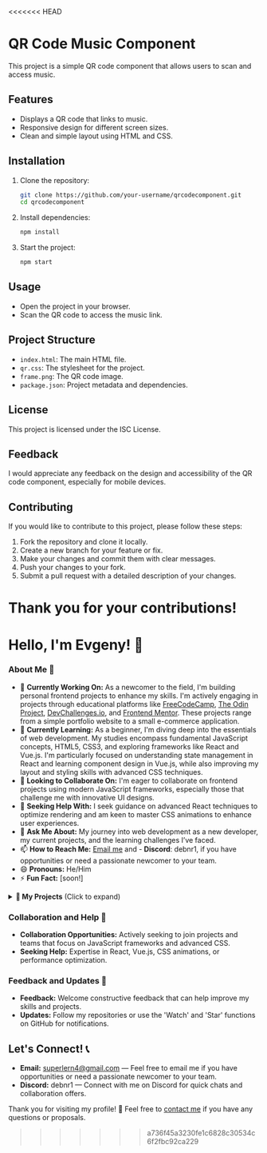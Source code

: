 <<<<<<< HEAD
# QR Code Music Component

This project is a simple QR code component that allows users to scan and access music.

## Features

- Displays a QR code that links to music.
- Responsive design for different screen sizes.
- Clean and simple layout using HTML and CSS.

## Installation

1. Clone the repository:
    
    ```sh
    git clone https://github.com/your-username/qrcodecomponent.git
    cd qrcodecomponent
    ```

2. Install dependencies:
    
    ```sh
    npm install
    ```

3. Start the project:
    
    ```sh
    npm start
    ```

## Usage

- Open the project in your browser.
- Scan the QR code to access the music link.

## Project Structure

- `index.html`: The main HTML file.
- `qr.css`: The stylesheet for the project.
- `frame.png`: The QR code image.
- `package.json`: Project metadata and dependencies.

## License

This project is licensed under the ISC License.

## Feedback

I would appreciate any feedback on the design and accessibility of the QR code component, especially for mobile devices.

## Contributing

If you would like to contribute to this project, please follow these steps:

1. Fork the repository and clone it locally.
2. Create a new branch for your feature or fix.
3. Make your changes and commit them with clear messages.
4. Push your changes to your fork.
5. Submit a pull request with a detailed description of your changes.

Thank you for your contributions!
=======
# Hello, I'm Evgeny! 👋

### About Me 📖
- 🔭 **Currently Working On:** As a newcomer to the field, I'm building personal frontend projects to enhance my skills. I'm actively engaging in projects through educational platforms like [FreeCodeCamp](https://www.freecodecamp.org/), [The Odin Project](https://www.theodinproject.com/), [DevChallenges.io](https://devchallenges.io/dashboard), and [Frontend Mentor](https://www.frontendmentor.io/profile/Der12kl). These projects range from a simple portfolio website to a small e-commerce application.
- 🌱 **Currently Learning:** As a beginner, I'm diving deep into the essentials of web development. My studies encompass fundamental JavaScript concepts, HTML5, CSS3, and exploring frameworks like React and Vue.js. I'm particularly focused on understanding state management in React and learning component design in Vue.js, while also improving my layout and styling skills with advanced CSS techniques.
- 👯 **Looking to Collaborate On:** I'm eager to collaborate on frontend projects using modern JavaScript frameworks, especially those that challenge me with innovative UI designs.
- 🤔 **Seeking Help With:** I seek guidance on advanced React techniques to optimize rendering and am keen to master CSS animations to enhance user experiences.
- 💬 **Ask Me About:** My journey into web development as a new developer, my current projects, and the learning challenges I’ve faced.
- 📫 **How to Reach Me:** [Email me](mailto:superlern4@gmail.com) and - **Discord**: debnr1, if you have opportunities or need a passionate newcomer to your team.
- 😄 **Pronouns:** He/Him
- ⚡ **Fun Fact:** [soon!]

<details>
<summary><strong>🚀 My Projects</strong> (Click to expand)</summary>
<br>

<details>
<summary><strong>Coding Challenges 🧩</strong> (Click to expand)</summary>
<br>

I actively participate in various coding platforms to continuously sharpen my programming skills and deepen my understanding of different programming languages. Below, you can see the platforms where I regularly solve problems and my contributions to the community:

**Platforms:**
- [![Codewars](https://github.r2v.ch/codewars?user=Der12kl&stroke=blue)](https://www.codewars.com/users/Der12kl/stats) - View my profile and badges.
- [LeetCode](https://leetcode.com/Der12kl/) - Focused on data structures and algorithms. ![LeetCode Badge](https://leetcode-badge-showcase.vercel.app/api?username=Der12kl&theme=dark)
- [![HackerRank Badge](https://img.shields.io/badge/HackerRank-Profile-brightgreen?style=flat&logo=hackerrank)](https://www.hackerrank.com/profile/superlern4) - Diverse challenges from basic programming to competitive coding.
- [![TopCoder Badge](https://img.shields.io/badge/TopCoder-Profile-blue?style=flat&logo=topcoder)](https://profiles.topcoder.com/febndi) - Participating in competitive programming contests.
- [![Exercism Badge](https://img.shields.io/badge/Exercism-Profile-brightgreen?style=flat&logo=exercism)](https://exercism.org/profiles/Kertoind) - Mastery through practice and mentor feedback.
- [![Codingame Badge](https://img.shields.io/badge/Codingame-Profile-yellow?style=flat&logo=codingame)](https://www.codingame.com/profile/1c97cad5c511878428066939111596475995055) - Enhancing skills in a gamified environment.
- [![Codesignal Badge](https://img.shields.io/badge/Codesignal-Profile-blue?style=flat&logo=codesignal)](https://app.codesignal.com/profile/der12kl/) - Regular challenges to improve coding efficiency.

## Featured Challenges

### CodeWars
- **Sum Mixed Array** - A simple yet illustrative challenge from CodeWars where I demonstrate how to handle mixed data types in an array to perform arithmetic operations. Check out the [detailed solution](https://github.com/Der12kl/Der12kl/blob/main/CodingChallenges/CodeWars/Sum%20Mixed%20Array.js).

### LeetCode
- **Future Plans** - I aim to solve front-end related challenges on LeetCode that focus on enhancing UI interactions and performance using JavaScript.

### HackerRank
- **JavaScript Challenges** - Preparing to tackle JavaScript challenges on HackerRank to strengthen my coding fundamentals and understand complex problems better.

### TopCoder
- **Front-End Innovation** - Planning to engage in front-end challenges on TopCoder that require creative UI solutions and efficient code.

### Exercism
- **JavaScript Mastery** - Looking forward to completing JavaScript exercises on Exercism to refine my coding techniques and engage with the community for feedback.

### Codingame
- **Interactive Projects** - Excited to develop interactive front-end projects on Codingame to apply my JavaScript skills in a gamified environment.

### Codesignal
- **Data Structures and Algorithms** - Planning to enhance my JavaScript problem-solving abilities by focusing on data structures and algorithms challenges on CodeSignal.

**Contribution:**
Feel free to explore the [CodingChallenges directory](https://github.com/Der12kl/Der12kl/tree/main/CodingChallenges) where I keep all my solutions. Your contributions, suggestions, or issues are always welcome!

**Discuss & Collaborate:**
If you're interested in discussing any challenge or have a query, don't hesitate to reach out. Let's push each other to achieve more!
</details>

<details>
<summary><strong>Hackathons and Competitions 🏆</strong> (Click to expand)</summary>
<br>
I actively participate in various hackathons and coding competitions, which enhances my skills in collaborative environments and under pressure. Below are some platforms where I have showcased my solutions and projects:

- **Devpost**: Where I compete in software competitions and hackathons. [See my Devpost profile](https://devpost.com/Der12kl/achievements)
- **AngelHack**: One of the world’s largest and most diverse hacker communities. I participate in their challenging hackathons, focusing on innovative tech solutions.
- **MLH (Major League Hacking)**: Engaging in university-level hackathons and learning new technologies. Participating across a range of MLH events has broadened my tech network and skill set.
- **Idealist**: Participating in social impact hackathons. (I plan to share more details soon)
- **Codingame**: [![Codingame Badge](https://img.shields.io/badge/Codingame-Profile-yellow?style=flat&logo=codingame)](https://www.codingame.com/profile/1c97cad5c511878428066939111596475995055) - Combining gaming and coding, I take on exciting and dynamic challenges.
- **Topcoder**: [![TopCoder Badge](https://img.shields.io/badge/TopCoder-Profile-blue?style=flat&logo=topcoder)](https://profiles.topcoder.com/febndi) - Competing in high-level programming and design challenges.

**Engagement and Learning:**
Engaging in these activities not only boosts my technical skills but also improves my ability to work effectively in teams and adapt to diverse scenarios. Each participation helps me grow as a developer and a problem-solver.

**Discussion and Collaboration:**
I’m always open to discussing techniques, solutions, and experiences from these competitions. If you’re interested in teaming up for a future event or need insights into hackathon participation, feel free to reach out!
</details>

<details>
<summary><strong>Web Development Projects 🌐</strong> (Click to expand)</summary>
<br>
**Learning through:** I am currently working on projects using React, Vue.js, CSS Grid, and Flexbox. Here are some platforms where I plan to build and showcase my work:

- **FreeCodeCamp**: Planning to work on projects like a Survey Form and a Tribute Page. [View profile](https://www.freecodecamp.org/fccf3111dfe-8711-44b1-8948-378351813614)
- **The Odin Project**: Looking forward to developing projects like a Recipe Book using HTML and CSS. [View repository](https://github.com/Der12kl/Der12kl/tree/main/WebDevelopmentProjects/TheOdinProject)
- **Frontend Mentor**: Excited to tackle challenges such as building a QR code component. [View profile](https://www.frontendmentor.io/profile/Der12kl)
- **DevChallenges.io**: Eager to work on responsive web projects and small JavaScript apps. [View profile](https://devchallenges.io/profile/bcbbfbab-6d47-43af-b832-87fb78258463)

I am aiming to improve different aspects of web development, from user interface design to complex state management in React apps through these upcoming projects.

**Feedback and Collaboration:**
I actively seek feedback and suggestions for improvement on my projects. If you have any thoughts or ideas that could help enhance these projects, or if you're interested in collaborating, please feel free to [contact me](mailto:superlern4@gmail.com) or leave a comment in the repository! Your input is invaluable as I strive to grow and refine my skills.

**Explore all my projects here: [My Web Development Projects Repository](https://github.com/Der12kl/Der12kl/tree/main/WebDevelopmentProjects)**
</details>

<details>
<summary><strong>🤝 Open Source Contributions</strong> (Click to expand)</summary>
<br>
I enjoy participating in open source projects. Here are some of the projects I've contributed to:

### Portfolio-1

I have been actively contributing to improving the [shaurya35/Portfolio-1](https://github.com/shaurya35/Portfolio-1), a project focused on demonstrating advanced CSS techniques and responsive design. Here are some of my contributions:

- **[Refactor Image Gallery CSS for Enhanced Responsiveness](https://github.com/shaurya35/Portfolio-1/pull/2)** - I redesigned the CSS for the image gallery to enhance its responsiveness. This pull request was particularly challenging due to the complex interactions between various CSS properties. Although it was eventually closed with unmerged commits, the process provided a deep dive into responsive design principles. (Project: [shaurya35/Portfolio-1](https://github.com/shaurya35/Portfolio-1))
- **[Refactor and Enhance Website Layout and Style](https://github.com/shaurya35/Portfolio-1/pull/3)** - This successful merge made significant improvements to the website's layout and style, emphasizing cleaner, semantic HTML and more efficient CSS. The changes have greatly improved the site's usability and visual appeal.

**Technologies Used:**
- HTML
- CSS
- Image Optimization Techniques

Here's a quick glimpse into the website refactor:
[![Website Refactor Glimpse](https://shauryacreativefolio.netlify.app/)](https://shauryacreativefolio.netlify.app/#skills)

You can view my fork of the project [here](https://github.com/Der12kl/Portfolio-1).

Feel free to check out these repositories to see the work I've contributed towards improving existing projects. I am always open to feedback and collaborative opportunities.
</details>

<details>
<summary><strong>Design Challenges 🎨</strong> (Click to expand)</summary>
<br>
I actively participate in various design challenges to hone my CSS and design skills. Below are some platforms where you can see my work:
<ul>
<li><strong>CodePen</strong>: Here you can find a range of my projects from small snippets to complex animations. [View my CodePen portfolio](https://codepen.io/Der12kl)</li>
<li><strong>CSS Battle</strong>: A place where I compete by trying to replicate targets using as little HTML/CSS as possible. [See my CSS Battle profile](https://cssbattle.dev/player/der12kl)</li>
<li><strong>100 Days CSS Challenge</strong>: Daily challenges that helped me improve my CSS skills. [Check out my 100 Days CSS projects](https://codepen.io/Der12kl)</li>
<li><strong>PlayCSS</strong>: A platform for experimenting with creative CSS to solve tasks and puzzles. [Explore my PlayCSS examples](https://playcss.app/profile/der12kl)</li>
<li><strong>CSS Challenges</strong>: Various CSS coding challenges I've tackled to push the boundaries of what can be done with CSS. [View CSS Challenges](https://css-challenges.com/members/evgeny-1/)</li>
<li><strong>Tailwind Battle</strong>: Similar to CSS Battle, but specifically using TailwindCSS to showcase utility-first CSS designs. [View my Tailwind Battle submissions](https://www.tailwindbattle.com/player/5ab9e874-7f5f-44d4-8155-381fff2b4a49)</li>
</ul>
</details>

<details>
<summary><strong>Interview Preparation 📚</strong> (Click to expand)</summary>
<br>
**Overview:** Preparing for technical interviews as a frontend developer requires practice on specific challenges encountered in frontend roles. Here are the key platforms I use for interview prep:

- **FrontendEval**: Specializing in challenges that test HTML, CSS, and JavaScript proficiencies, crucial for any frontend role. [View FrontendEval Profile](https://frontendeval.com/profile/Der12kl)
- **GreatFrontend**: Provides resources and mock interview scenarios specifically geared towards frontend development. [View GreatFrontend Projects](https://github.com/Der12kl/Der12kl/tree/main/InterviewPreparation/GreatFrontend)
- **Coding Coach**: Offers mentorship and feedback on tackling technical frontend questions and enhancing interview strategies. [View Coding Coach Mentor Profile](https://mentors.codingcoach.io/u/65f9ddb74474770664cd76d9)

These targeted resources help me hone my skills in areas most relevant to frontend interviews, ensuring I'm well-prepared for the specific challenges of my field.
</details>

<details>
<summary><strong>Personal Projects 🛠️</strong> (Click to expand)</summary>
<br>
**Overview:** As a frontend developer, I am constantly exploring and creating new projects that leverage modern web technologies. I focus on React, Vue.js for dynamic user interfaces, and extensively use advanced CSS techniques for styling and animations to ensure responsive and visually appealing designs. My projects often aim to enhance user experience and interaction through clean, efficient code.

While specific details about current projects are still under development, I am dedicated to pushing the boundaries of what can be achieved with frontend technologies. Updates and showcases of these projects will be shared as they evolve, demonstrating both functionality and design elegance.
</details>

</details>

### Collaboration and Help 🤲
- **Collaboration Opportunities:** Actively seeking to join projects and teams that focus on JavaScript frameworks and advanced CSS.
- **Seeking Help:** Expertise in React, Vue.js, CSS animations, or performance optimization.

### Feedback and Updates 🔄
- **Feedback:** Welcome constructive feedback that can help improve my skills and projects.
- **Updates:** Follow my repositories or use the 'Watch' and 'Star' functions on GitHub for notifications.

## Let's Connect! 📞
- **Email:** [superlern4@gmail.com](mailto:superlern4@gmail.com) — Feel free to email me if you have opportunities or need a passionate newcomer to your team.
- **Discord:** debnr1 — Connect with me on Discord for quick chats and collaboration offers.

Thank you for visiting my profile! 🙏 Feel free to [contact me](mailto:superlern4@gmail.com) if you have any questions or proposals.
>>>>>>> a736f45a3230fe1c6828c30534c6f2fbc92ca229
